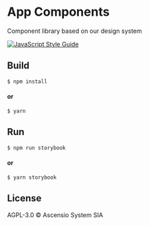 # App Components

Component library based on our design system</i>


>

[![JavaScript Style Guide](https://img.shields.io/badge/code_style-standard-brightgreen.svg)](https://standardjs.com)

## Build

```shell
$ npm install
```
#### or
```shell
$ yarn
```

## Run

```shell
$ npm run storybook
```
#### or
```shell
$ yarn storybook
```

## License

AGPL-3.0 © Ascensio System SIA
